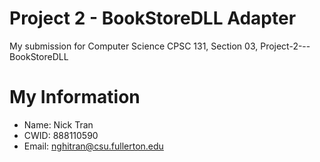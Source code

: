 # Project 2 - BookStoreDLL Adapter

My submission for Computer Science CPSC 131, Section 03, Project-2---BookStoreDLL

# My Information

* Name: Nick Tran
* CWID: 888110590
* Email: nghitran@csu.fullerton.edu
